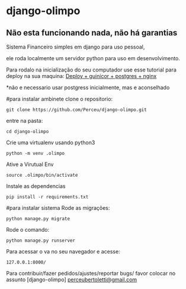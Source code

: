 # django-olimpo
## Não esta funcionando nada, não há garantias
Sistema Financeiro simples em django para uso pessoal,

ele roda localmente um servidor python para uso em desenvolvimento.

Para rodalo na inicialização do seu computador use esse tutorial para deploy na sua maquina:
[Deploy + guinicor + postgres + nginx](https://www.digitalocean.com/community/tutorials/how-to-set-up-django-with-postgres-nginx-and-gunicorn-on-ubuntu-16-04)

*não e necessario usar postgress inicialmente, mas e aconselhado

#para instalar ambinete
clone o repositorio:
```
git clone https://github.com/Perceu/django-olimpo.git
```

entre na pasta: 
```
cd django-olimpo
```

Crie uma virtualenv usando python3
```
python -m venv .olimpo
```

Ative a Virutual Env
```
source .olimpo/bin/activate
```

Instale as dependencias
```
pip install -r requirements.txt
```

#para instalar sistema
Rode as migrações:
```
python manage.py migrate
```

Rode o comando:
```
python manage.py runserver
```

Para acessar o va no seu navegador e acesse:
```
127.0.0.1:8000/
```


Para contribuir/fazer pedidos/ajustes/reportar bugs/ 
favor colocar no assunto [django-olimpo]
perceubertoletti@gmail.com


